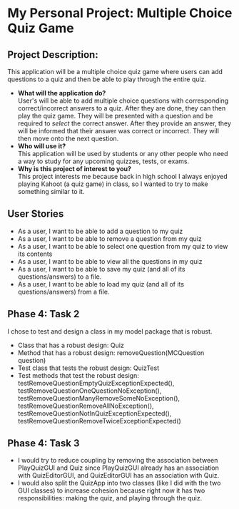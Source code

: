 # My Personal Project: Multiple Choice Quiz Game

## Project Description:

<p>This application will be a multiple choice quiz game where users can add questions to a quiz and then be able to play
through the entire quiz.</p>

- **What will the application do?** <br>
  User's will be able to add multiple choice questions with corresponding correct/incorrect answers to a quiz. After 
  they are done, they can then play the quiz game. They will be presented with a question and be required to *select* 
  the correct answer. After they provide an answer, they will be informed that their answer was correct or incorrect. 
  They will then move onto the next question.
- **Who will use it?** <br>
  This application will be used by students or any other people who need a way to study for any upcoming quizzes, tests,
  or exams.
- **Why is this project of interest to you?** <br>
  This project interests me because back in high school I always enjoyed playing Kahoot (a quiz game) in class, so I 
  wanted to try to make something similar to it. 
  
## User Stories

- As a user, I want to be able to add a question to my quiz
- As a user, I want to be able to remove a question from my quiz
- As a user, I want to be able to select one question from my quiz to view its contents
- As a user, I want to be able to view all the questions in my quiz
- As a user, I want to be able to save my quiz (and all of its questions/answers) to a file.
- As a user, I want to be able to load my quiz (and all of its questions/answers) from a file.


## Phase 4: Task 2

<p>I chose to test and design a class in my model package that is robust.</p>

- Class that has a robust design: Quiz
- Method that has a robust design: removeQuestion(MCQuestion question)
- Test class that tests the robust design: QuizTest
- Test methods that test the robust design: testRemoveQuestionEmptyQuizExceptionExpected(), 
  testRemoveQuestionOneQuestionNoException(), testRemoveQuestionManyRemoveSomeNoException(),
  testRemoveQuestionRemoveAllNoException(), testRemoveQuestionNotInQuizExceptionExpected(),
  testRemoveQuestionRemoveTwiceExceptionExpected()
  
## Phase 4: Task 3

- I would try to reduce coupling by removing the association between PlayQuizGUI and Quiz since PlayQuizGUI already has
an association with QuizEditorGUI, and QuizEditorGUI has an association with Quiz.
- I would also split the QuizApp into two classes (like I did with the two GUI classes) to increase cohesion because
  right now it has two responsibilities: making the quiz, and playing through the quiz.